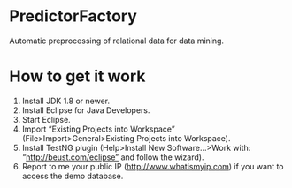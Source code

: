 PredictorFactory
================
Automatic preprocessing of relational data for data mining.

How to get it work
==================
1.	Install JDK 1.8 or newer.
2.	Install Eclipse for Java Developers.
3.	Start Eclipse.
4.	Import “Existing Projects into Workspace” (File>Import>General>Existing Projects into Workspace).
5.	Install TestNG plugin (Help>Install New Software…>Work with: “http://beust.com/eclipse” and follow the wizard).
6.	Report to me your public IP (http://www.whatismyip.com) if you want to access the demo database.


